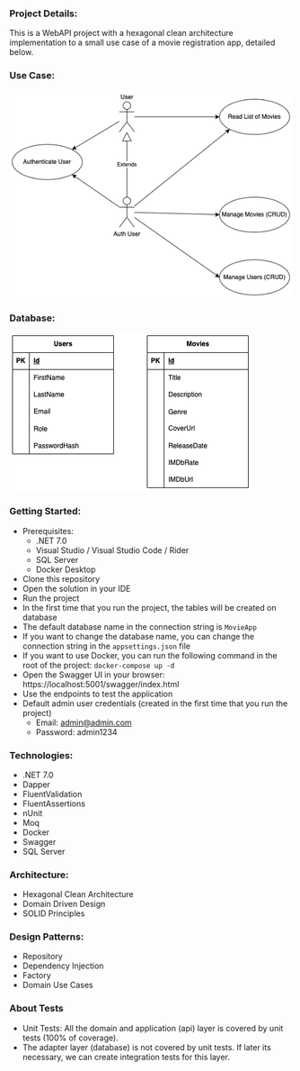 ### Project Details:

This is a WebAPI project with a hexagonal clean architecture implementation to a small use case of a movie registration app, detailed below.

### Use Case:
![MovieApp-UseCase.png](Images%2FMovieApp-UseCase.png)

### Database:
![MovieApp-Database.png](Images%2FMovieApp-Database.png)

### Getting Started:
 
- Prerequisites:
    - .NET 7.0
    - Visual Studio / Visual Studio Code / Rider
    - SQL Server
    - Docker Desktop
- Clone this repository
- Open the solution in your IDE
- Run the project
- In the first time that you run the project, the tables will be created on database
- The default database name in the connection string is `MovieApp`
- If you want to change the database name, you can change the connection string in the `appsettings.json` file
- If you want to use Docker, you can run the following command in the root of the project: `docker-compose up -d`
- Open the Swagger UI in your browser: https://localhost:5001/swagger/index.html
- Use the endpoints to test the application
- Default admin user credentials (created in the first time that you run the project)
    - Email: admin@admin.com
    - Password: admin1234

### Technologies:
- .NET 7.0
- Dapper
- FluentValidation
- FluentAssertions
- nUnit
- Moq
- Docker
- Swagger
- SQL Server

### Architecture:
- Hexagonal Clean Architecture
- Domain Driven Design
- SOLID Principles

### Design Patterns:
- Repository
- Dependency Injection
- Factory
- Domain Use Cases

### About Tests
- Unit Tests: All the domain and application (api) layer is covered by unit tests (100% of coverage).
- The adapter layer (database) is not covered by unit tests. If later its necessary, we can create integration tests for this layer.
